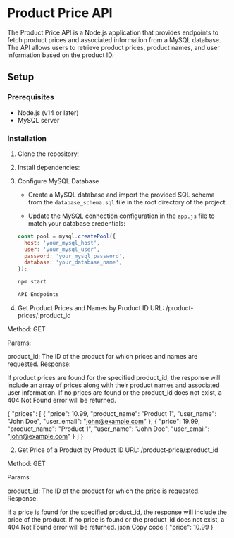# Product Price API

The Product Price API is a Node.js application that provides endpoints to fetch product prices and associated information from a MySQL database. The API allows users to retrieve product prices, product names, and user information based on the product ID.

## Setup

### Prerequisites

- Node.js (v14 or later)
- MySQL server

### Installation

1. Clone the repository:
  
2.  Install dependencies:
3. Configure MySQL Database

   - Create a MySQL database and import the provided SQL schema from the `database_schema.sql` file in the root directory of the project.

   - Update the MySQL connection configuration in the `app.js` file to match your database credentials:

   ```javascript
   const pool = mysql.createPool({
     host: 'your_mysql_host',
     user: 'your_mysql_user',
     password: 'your_mysql_password',
     database: 'your_database_name',
   });

   npm start

   API Endpoints
   
1. Get Product Prices and Names by Product ID
URL: /product-prices/:product_id

Method: GET

Params:

product_id: The ID of the product for which prices and names are requested.
Response:

If product prices are found for the specified product_id, the response will include an array of prices along with their product names and associated user information.
If no prices are found or the product_id does not exist, a 404 Not Found error will be returned.


{
  "prices": [
    {
      "price": 10.99,
      "product_name": "Product 1",
      "user_name": "John Doe",
      "user_email": "john@example.com"
    },
    {
      "price": 19.99,
      "product_name": "Product 1",
      "user_name": "John Doe",
      "user_email": "john@example.com"
    }
  ]
}

2. Get Price of a Product by Product ID
URL: /product-price/:product_id

Method: GET

Params:

product_id: The ID of the product for which the price is requested.
Response:

If a price is found for the specified product_id, the response will include the price of the product.
If no price is found or the product_id does not exist, a 404 Not Found error will be returned.
json
Copy code
{
  "price": 10.99
}
